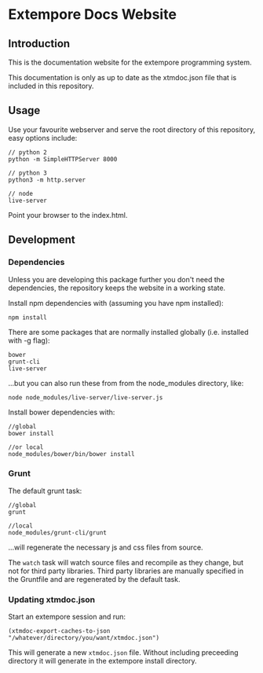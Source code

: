 # Extempore Docs Website

## Introduction

This is the documentation website for the extempore programming system.

This documentation is only as up to date as the xtmdoc.json file that is included in this repository.

## Usage

Use your favourite webserver and serve the root directory of this repository, easy options include:

    // python 2
    python -m SimpleHTTPServer 8000
    
    // python 3
    python3 -m http.server
    
    // node 
    live-server
    
Point your browser to the index.html.

## Development

### Dependencies

Unless you are developing this package further you don't need the dependencies, the repository keeps the website in a working state.

Install npm dependencies with (assuming you have npm installed):

    npm install
    
There are some packages that are normally installed globally (i.e. installed with -g flag):

    bower
    grunt-cli
    live-server

...but you can also run these from from the node_modules directory, like:

    node node_modules/live-server/live-server.js

Install bower dependencies with:

    //global
    bower install
    
    //or local
    node_modules/bower/bin/bower install

### Grunt

The default grunt task:

    //global
    grunt
    
    //local 
    node_modules/grunt-cli/grunt

...will regenerate the necessary js and css files from source.

The `watch` task will watch source files and recompile as they change, but not for third party libraries. Third party libraries are manually specified in the Gruntfile and are regenerated by the default task.

### Updating xtmdoc.json

Start an extempore session and run:

    (xtmdoc-export-caches-to-json "/whatever/directory/you/want/xtmdoc.json")

This will generate a new `xtmdoc.json` file. Without including preceeding directory it will generate in the extempore install directory.
